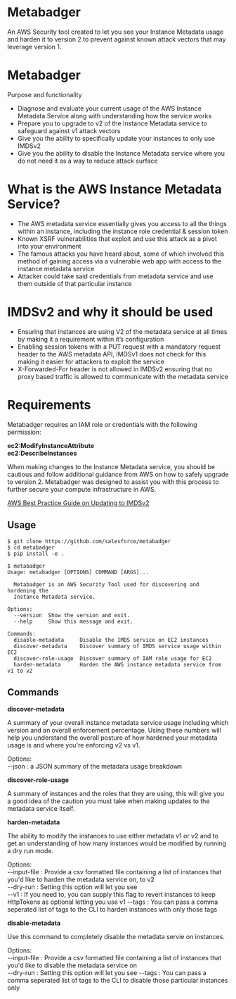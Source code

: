 # Metabadger

An AWS Security tool created to let you see your Instance Metadata usage and harden it to version 2 to prevent against known attack vectors that may leverage version 1.

<!-- toc -->

# Metabadger

Purpose and functionality
* Diagnose and evaluate your current usage of the AWS Instance Metadata Service along with understanding how the service works
* Prepare you to upgrade to v2 of the Instance Metadata service to safeguard against v1 attack vectors
* Give you the ability to specifically update your instances to only use IMDSv2
* Give you the ability to disable the Instance Metadata service where you do not need it as a way to reduce attack surface

# What is the AWS Instance Metadata Service?

* The AWS metadata service essentially gives you access to all the things within an instance, including the instance role credential & session token
* Known XSRF vulnerabilities that exploit and use this attack as a pivot into your environment
* The famous attacks you have heard about, some of which involved this method of gaining access via a vulnerable web app with access to the instance metadata service
* Attacker could take said credentials from metadata service and use them outside of that particular instance 

# IMDSv2 and why it should be used

* Ensuring that instances are using V2 of the metadata service at all times by making it a requirement within it’s configuration
* Enabling session tokens with a PUT request with a mandatory request header to the AWS metadata API, IMDSv1 does not check for this making it easier for attackers to exploit the service
* X-Forwarded-For header is not allowed in IMDSv2 ensuring that no proxy based traffic is allowed to communicate with the metadata service

<!-- tocstop -->

<!-- requirements -->

# Requirements

Metabadger requires an IAM role or credentials with the following permission:

**ec2:ModifyInstanceAttribute**\
**ec2:DescribeInstances**

When making changes to the Instance Metadata service, you should be cautious and follow additional guidance from AWS on how to safely upgrade to version 2. Metabadger was designed to assist you with this process to further secure your compute infrastructure in AWS.

[AWS Best Practice Guide on Updating to IMDSv2](https://docs.aws.amazon.com/AWSEC2/latest/UserGuide/configuring-instance-metadata-service.html)


<!-- requirementsstop -->


## Usage

<!-- usage -->

```sh-session
$ git clone https://github.com/salesforce/metabadger
$ cd metabadger
$ pip install -e .

$ metabadger
Usage: metabadger [OPTIONS] COMMAND [ARGS]...

  Metabadger is an AWS Security Tool used for discovering and hardening the
  Instance Metadata service.

Options:
  --version  Show the version and exit.
  --help     Show this message and exit.

Commands:
  disable-metadata     Disable the IMDS service on EC2 instances
  discover-metadata    Discover summary of IMDS service usage within EC2
  discover-role-usage  Discover summary of IAM role usage for EC2
  harden-metadata      Harden the AWS instance metadata service from v1 to v2
```
<!-- usagestop -->

## Commands

<!-- commands -->


**discover-metadata**

A summary of your overall instance metadata service usage including which version and an overall enforcement percentage. Using these numbers will help you understand the overall posture of how hardened your metadata usage is and where you're enforcing v2 vs v1.

Options:\
--json : a JSON summary of the metadata usage breakdown

**discover-role-usage**

A summary of instances and the roles that they are using, this will give you a good idea of the caution you must take when making updates to the metadata service itself.

**harden-metadata**

The ability to modify the instances to use either metadata v1 or v2 and to get an understanding of how many instances would be modified by running a dry run mode.

Options:\
--input-file : Provide a csv formatted file containing a list of instances that you'd like to harden the metadata service on, to v2\
--dry-run : Setting this option will let you see\
--v1 : If you need to, you can supply this flag to revert instances to keep HttpTokens as optional letting you use v1
--tags : You can pass a comma seperated list of tags to the CLI to harden instances with only those tags

**disable-metadata**

Use this command to completely disable the metadata servie on instances.

Options:\
--input-file : Provide a csv formatted file containing a list of instances that you'd like to disable the metadata service on\
--dry-run : Setting this option will let you see
--tags : You can pass a comma seperated list of tags to the CLI to disable those particular instances only

<!-- commandstop -->

